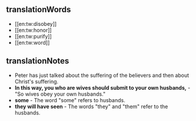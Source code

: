 ## translationWords

* [[en:tw:disobey]]
* [[en:tw:honor]]
* [[en:tw:purify]]
* [[en:tw:word]]

## translationNotes

* Peter has just talked about the suffering of the believers and then about Christ's suffering.
* **In this way, you who are wives should submit to your own husbands,** - "So wives obey your own husbands."
* **some** - The word "some" refers to husbands.
* **they will have seen** - The words "they" and "them" refer to the husbands.
